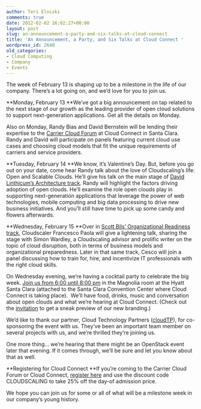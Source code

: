 ```yaml
---
author: Teri Elniski
comments: true
date: 2012-02-02 16:02:27+00:00
layout: post
slug: an-announcement-a-party-and-six-talks-at-cloud-connect
title: 'An Announcement, a Party, and Six Talks at Cloud Connect '
wordpress_id: 2648
old_categories:
- Cloud Computing
- Company
- Events
---
```


The week of February 13 is shaping up to be a milestone in the life of our company. There’s a lot going on, and we’d love for you to join us.

**Monday, February 13
**We’ve got a big announcement on tap related to the next stage of our growth as the leading provider of open cloud solutions to support next-generation applications. Get all the details on Monday.


Also on Monday, Randy Bias and David Bernstein will be lending their expertise to the [Carrier Cloud Forum](http://www.cloudconnectevent.com/santaclara/cloud-computing-conference/carrier-cloud-forum.php) at Cloud Connect in Santa Clara. Randy and David will participate on panels featuring current cloud use cases and choosing cloud models that fit the unique requirements of carriers and service providers.


**Tuesday, February 14
**We know, it’s Valentine’s Day. But, before you go out on your date, come hear Randy talk about the love of Cloudscaling’s life: Open and Scalable Clouds. He’ll give his talk on the main stage of [David Linthicum’s Architecture track](http://www.cloudconnectevent.com/santaclara/cloud-computing-conference/application-architecture-and-design.php). Randy will highlight the factors driving adoption of open clouds. He’ll examine the role open clouds play in supporting next-generation applications that leverage the power of web technologies, mobile computing and big data processing to drive new business initiatives. And you’ll still have time to pick up some candy and flowers afterwards.


**Wednesday, February 15
**Over in [Scott Bils’ Organizational Readiness track](http://www.cloudconnectevent.com/santaclara/cloud-computing-conference/organizational-readiness.php), Cloudscaler Francesco Paola will give a lightening talk, sharing the stage with Simon Wardley, a Cloudscaling advisor and prolific writer on the topic of cloud disruption, both in terms of business models and organizational preparedness. Later in that same track, Cesco will join a panel discussing how to train for, hire, and incentivize IT professionals with the right cloud skills.


On Wednesday evening, we’re having a cocktail party to celebrate the big week. [Join us from 6:00 until 8:00 pm](http://e2.ma/message/zgvm/fpsu) in the Magnolia room at the Hyatt Santa Clara (attached to the Santa Clara Convention Center where Cloud Connect is taking place).  We’ll have food, drinks, music and conversation about open clouds and what we’re hearing at Cloud Connect. (Check out the [invitation](http://e2.ma/message/zgvm/fpsu) to get a sneak preview of our new branding.)

We’d like to thank our partner, Cloud Technology Partners ([cloudTP](http://www.cloudtp.com/)), for co-sponsoring the event with us. They’ve been an important team member on several projects with us, and we’re thrilled they’re joining us.


One more thing... we’re hearing that there might be an OpenStack event later that evening. If it comes through, we’ll be sure and let you know about that as well.


**Registering for Cloud Connect
**If you’re coming to the Carrier Cloud Forum or Cloud Connect, [register here](http://www.cloudconnectevent.com/santaclara/registration/) and use the discount code CLOUDSCALING to take 25% off the day-of admission price.


We hope you can join us for some or all of what will be a milestone week in our company’s young history.
